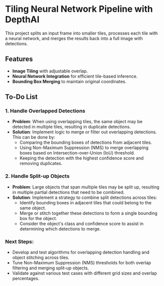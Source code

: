 # Tiling Neural Network Pipeline with DepthAI

This project splits an input frame into smaller tiles, processes each tile with a neural network, and merges the results back into a full image with detections.

## Features
- **Image Tiling** with adjustable overlap.
- **Neural Network Integration** for efficient tile-based inference.
- **Bounding Box Merging** to maintain original coordinates.

## To-Do List

### 1. Handle Overlapped Detections
- **Problem**: When using overlapping tiles, the same object may be detected in multiple tiles, resulting in duplicate detections.
- **Solution**: Implement logic to merge or filter out overlapping detections. This can be done by:
  - Comparing the bounding boxes of detections from adjacent tiles.
  - Using Non-Maximum Suppression (NMS) to merge overlapping boxes based on Intersection-over-Union (IoU) threshold.
  - Keeping the detection with the highest confidence score and removing duplicates.

### 2. Handle Split-up Objects
- **Problem**: Large objects that span multiple tiles may be split up, resulting in multiple partial detections that need to be combined.
- **Solution**: Implement a strategy to combine split detections across tiles:
  - Identify bounding boxes in adjacent tiles that could belong to the same object.
  - Merge or stitch together these detections to form a single bounding box for the object.
  - Consider the object's class and confidence score to assist in determining which detections to merge.

### Next Steps:
- Develop and test algorithms for overlapping detection handling and object stitching across tiles.
- Tune Non-Maximum Suppression (NMS) thresholds for both overlap filtering and merging split-up objects.
- Validate against various test cases with different grid sizes and overlap percentages.
